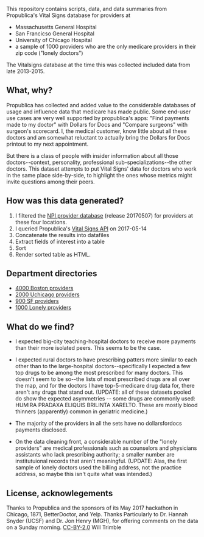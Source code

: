 
This repository contains scripts, data, and data summaries from Propublica's Vital Signs database for providers at
* Massachusetts General Hospital
* San Francicso General Hospital
* University of Chicago Hospital
* a sample of 1000 providers who are the only medicare providers in their zip code ("lonely doctors")

The Vitalsigns database at the time this was collected included data from late 2013-2015.

## What, why?
Propublica has collected and added value to the considerable databases of usage and influence data that medicare has made public.  Some end-user use cases are very well supported by propublica's apps:  "Find payments made to my doctor" with Dollars for Docs and  "Compare surgeons" with surgeon's scorecard.  I, the medical customer, know little about all these doctors and am somewhat reluctant to actually bring the Dollars for Docs printout to my next appointment.

But there is a class of people with insider information about all those doctors--context, personality, professional sub-specializations--the other doctors.  This dataset attempts to put Vital Signs' data for doctors who work in the same place side-by-side, to highlight the ones whose metrics might invite questions among their peers.

## How was this data generated? 

1.  I filtered the [NPI provider database](http://download.cms.gov/nppes/NPI_Files.html) (release 20170507)
for providers at these four locations.
2.  I queried Propublica's [Vital Signs API](https://www.propublica.org/datastore/api/vital-signs-api) on 2017-05-14
3.  Concatenate the results into datafiles 
4.  Extract fields of interest into a table
5.  Sort
6.  Render sorted table as HTML.

## Department directories

* [4000 Boston providers](https://rawgit.com/wltrimbl/vitalsigns-departmentdirectory/master/data/MGHdata.html) 
* [2000 Uchicago providers](https://rawgit.com/wltrimbl/vitalsigns-departmentdirectory/master/data/UCdata.html) 
* [900 SF providers](https://rawgit.com/wltrimbl/vitalsigns-departmentdirectory/master/data/SFGHdata.html)
* [1000 Lonely providers](https://rawgit.com/wltrimbl/vitalsigns-departmentdirectory/master/data/LONEdata.html) 

## What do we find?
* I expected big-city teaching-hospital doctors to receive more payments than their more isolated peers.  This seems to be the case.
* I expected rural doctors to have prescribing patters more similar to each other than to the large-hospital doctors--specifically I expected a few top drugs to be among the most prescribed for many doctors.   This doesn't seem to be so--the lists of most prescribed drugs are all over the map, and for the doctors I have top-5-medicare drug data for, there aren't any drugs that stand out. 
(UPDATE: all of these datasets pooled do show the expected asymmetries -- some drugs are commonly used: HUMIRA  PRADAXA ELIQUIS BRILINTA  XARELTO.  These are mostly blood thinners (apparently) common in geriatric medicine.)

* The majority of the providers in all the sets have no dollarsfordocs payments disclosed.  
* On the data cleaning front, a considerable number of the "lonely providers" are medical professionals such as counselors and physicians assistants who lack prescribing authority; a smaller number are institutuional records that aren't meaningful. (UPDATE:  Alas, the first sample of lonely doctors used the billing address, not the practice address, so maybe this isn't quite what was intended.) 

## License, acknowlegements
Thanks to Propublica and the sponsors of its May 2017 hackathon in Chicago, 1871, BetterDoctor, and Yelp.
Thanks Particularly to Dr. Hannah Snyder (UCSF) and Dr. Jon Henry (MGH), for offering comments on the data on a Sunday morning.
[CC-BY-2.0](https://creativecommons.org/licenses/by/2.0/)  Will Trimble



